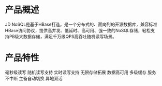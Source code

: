 
# 产品概述

JD NoSQL是基于HBase打造，是一个分布式的、面向列的开源数据库，兼容标准HBase访问协议，提供高并发、低延时、高可用、强一致的NoSQL存储，轻松支持PB级大数据存储，满足千万级QPS高吞吐随机读写场景。



# 产品特性

毫秒级读写
随机读写支持
实时读写支持
无限存储拓展
数据高可用
多级缓存
服务不中断
主备自动切换
异地双活

